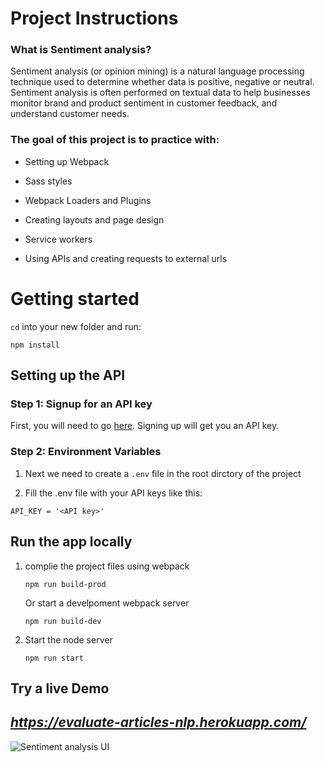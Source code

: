 # Project Instructions

  

### What is Sentiment analysis?
Sentiment analysis (or opinion mining) is a natural language processing technique used to determine whether data is positive, negative or neutral. Sentiment analysis is often performed on textual data to help businesses monitor brand and product sentiment in customer feedback, and understand customer needs.

  

### The goal of this project is to practice with:

- Setting up Webpack

- Sass styles

- Webpack Loaders and Plugins

- Creating layouts and page design

- Service workers

- Using APIs and creating requests to external urls

# Getting started

  

`cd` into your new folder and run:

`npm install`

  

## Setting up the API

  

### Step 1: Signup for an API key

First, you will need to go [here](https://www.meaningcloud.com/developer/login). Signing up will get you an API key.

### Step 2: Environment Variables

1. Next we need to create a `.env` file in the root dirctory of the project 

2.  Fill the .env file with your API keys like this:
```
API_KEY = '<API key>'
```  

## Run the app locally

1. complie the project files using webpack 
	```
	npm run build-prod
	```
  
	Or start a develpoment webpack server
	```
	npm run build-dev
	``` 
2.  Start the node server 
	```
	npm run start
	```
	
## Try a live Demo

*https://evaluate-articles-nlp.herokuapp.com/*
----
![Sentiment analysis UI](https://i.ibb.co/1dLmrKS/Screenshot-20210503235331-1613x850.png)
